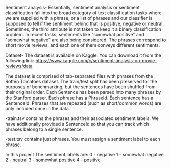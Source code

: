 Sentiment analysis-
Essentially, sentiment analysis or sentiment classification fall into the broad category of text classification tasks where we
are supplied with a phrase, or a list of phrases and our classifier is supposed to tell if the sentiment behind that is
positive, negative or neutral. Sometimes, the third attribute is not taken to keep it a binary classification problem. 
In recent tasks, sentiments like "somewhat positive" and "somewhat negative" are also being considered.
The phrases correspond to short movie reviews, and each one of them conveys different sentiments.


Dataset-
The dataset is available on Kaggle. You can download it from the following link: 
https://www.kaggle.com/c/sentiment-analysis-on-movie-reviews/data

The dataset is comprised of tab-separated files with phrases from the Rotten Tomatoes dataset. The train/test split has been preserved for the purposes of benchmarking, but the sentences have been shuffled from their original order. Each Sentence has been parsed into many phrases by the Stanford parser. Each phrase has a PhraseId. Each sentence has a SentenceId. Phrases that are repeated (such as short/common words) are only included once in the data.

-train.tsv contains the phrases and their associated sentiment labels. We have additionally provided a SentenceId so that you can track which phrases belong to a single sentence.

-test.tsv contains just phrases. You must assign a sentiment label to each phrase.

In this project The sentiment labels are:
0 - negative
1 - somewhat negative
2 - neutral
3 - somewhat positive
4 - positive



